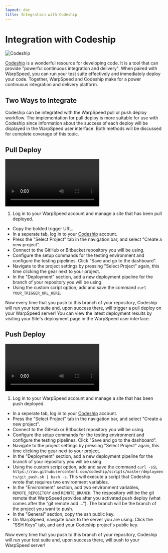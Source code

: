 ```yaml
---
layout: doc
title: Integration with Codeship
---
```


# Integration with Codeship

![Codeship](http://i0.wp.com/webuilddesign.com/wp-content/uploads/2014/10/codeship.jpg) 

[Codeship](https://codeship.com) is a wonderful resource for developing code. It is a tool that can provide "powerful continuous integration and delivery". When paired with WarpSpeed, you can run your test suite effectively and immediately deploy your code. Together, WarpSpeed and Codeship make for a power continuous integration and delivery platform.

## Two Ways to Integrate

Codeship can be integrated with the WarpSpeed pull or push deploy workflow. The implementation for pull deploy is more suitable for use with Codeship since information about the success of each deploy will be displayed in the WarpSpeed user interface. Both methods will be discussed for complete coverage of this topic.

## Pull Deploy

<video src="http://warpspeedio.s3.amazonaws.com/ws_codeship_pull.mp4" controls preload="auto" height="auto"></video>

1. Log in to your WarpSpeed account and manage a site that has been pull deployed.
* Copy the bolded trigger URL.
* In a seperate tab, log in to your [Codeship](https://codeship.com) account.
* Press the "Select Project" tab in the navigation bar, and select "Create a new project".
* Connect to the GitHub or Bitbucket repository you will be using.
* Configure the setup commands for the testing environment and configure the testing pipelines. Click "Save and go to the dashboard".
* Navigate to the project settings by pressing "Select Project" again, this time clicking the gear next to your project.
* In the "Deployment" section, add a new deployment pipeline for the branch of your repository you will be using.
* Using the custom script option, add and save the command `curl YOUR_TRIGGER_URL_HERE`.

Now every time that you push to this branch of your repository, Codeship will run your test suite and, upon success there, will trigger a pull deploy on your WarpSpeed server! You can view the latest deployment results by visiting your Site's deployment page in the WarpSpeed user interface.

## Push Deploy

<video src="http://warpspeedio.s3.amazonaws.com/ws_codeship_push.mp4" controls preload="auto" height="auto"></video>

1. Log in to your WarpSpeed account and manage a site that has been push deployed.
* In a seperate tab, log in to your [Codeship](https://codeship.com) account.
* Press the "Select Project" tab in the navigation bar, and select "Create a new project".
* Connect to the GitHub or Bitbucket repository you will be using.
* Configure the setup commands for the testing environment and configure the testing pipelines. Click "Save and go to the dashboard".
* Navigate to the project settings by pressing "Select Project" again, this time clicking the gear next to your project.
* In the "Deployment" section, add a new deployment pipeline for the branch of your repository you will be using.
* Using the custom script option, add and save the command `curl -sSL https://raw.githubusercontent.com/codeship/scripts/master/deployments/git_push.sh | bash -s`. This will execute a script that Codeship wrote that requires two environment variables.
* In the "Environment" section, add two environment variables, `REMOTE_REPOSITORY` and `REMOTE_BRANCH`. The respository will be the git remote that WarpSpeed provides after you activated push deploy (what comes after the “git remote add …”). The branch will be the branch of the project you want to push.
* In the "General" section, copy the ssh public key. 
* On WarpSpeed, navigate back to the server you are using. Click the "SSH Keys" tab, and add your Codeship project's public key.


Now every time that you push to this branch of your repository, Codeship will run your test suite and, upon success there, will push to your WarpSpeed server!

